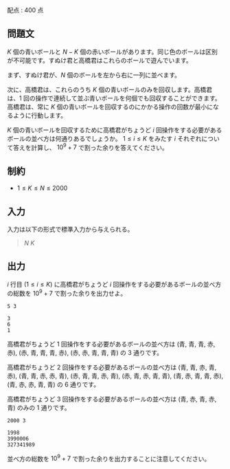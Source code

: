 配点 : $400$ 点

## 問題文

$K$ 個の青いボールと $N-K$ 個の赤いボールがあります。同じ色のボールは区別が不可能です。すぬけ君と高橋君はこれらのボールで遊んでいます。

まず、すぬけ君が、$N$ 個のボールを左から右に一列に並べます。

次に、高橋君は、これらのうち $K$ 個の青いボールのみを回収します。高橋君は、$1$ 回の操作で連続して並ぶ青いボールを何個でも回収することができます。高橋君は、常に $K$ 個の青いボールを回収するのにかかる操作の回数が最小になるように行動します。

$K$ 個の青いボールを回収するために高橋君がちょうど $i$ 回操作をする必要があるボールの並べ方は何通りあるでしょうか。 $1 \leq i \leq K$ をみたす $i$ それぞれについて答えを計算し、 $10^9+7$ で割った余りを答えてください。

## 制約

- $1 \leq K \leq N \leq 2000$

## 入力

入力は以下の形式で標準入力から与えられる。

> $N$ $K$

## 出力

$i$ 行目 ($1 \leq i \leq K$) に高橋君がちょうど $i$ 回操作をする必要があるボールの並べ方の総数を $10^9+7$ で割った余りを出力せよ。

```input1
5 3
```

```output1
3
6
1
```

高橋君がちょうど $1$ 回操作をする必要があるボールの並べ方は (青, 青, 青, 赤, 赤), (赤, 青, 青, 青, 赤), (赤, 赤, 青, 青, 青) の $3$ 通りです。

高橋君がちょうど $2$ 回操作をする必要があるボールの並べ方は (青, 青, 赤, 青, 赤), (青, 青, 赤, 赤, 青), (赤, 青, 青, 赤, 青), (赤, 青, 赤, 青, 青), (青, 赤, 青, 青, 赤), (青, 赤, 赤, 青, 青) の $6$ 通りです。

高橋君がちょうど $3$ 回操作をする必要があるボールの並べ方は (青, 赤, 青, 赤, 青) のみの $1$ 通りです。

```input2
2000 3
```

```output2
1998
3990006
327341989
```

並べ方の総数を $10^9+7$ で割った余りを出力することに注意してください。
